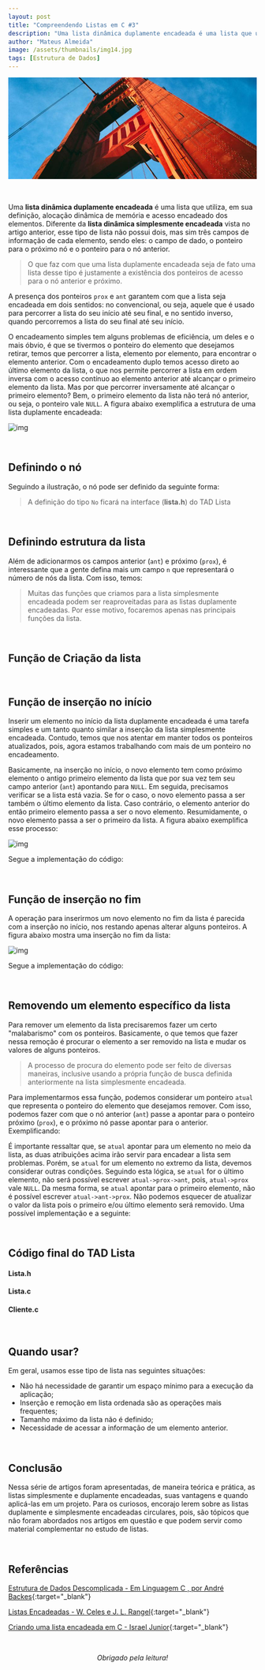 ```yaml
---
layout: post
title: "Compreendendo Listas em C #3"
description: "Uma lista dinâmica duplamente encadeada é uma lista que utiliza, em sua definição, alocação dinâmica de memória e acesso encadeado dos elementos..."
author: "Mateus Almeida"
image: /assets/thumbnails/img14.jpg
tags: [Estrutura de Dados]
---
```


![Img](/assets/thumbnails/img14.jpg)

<br>

Uma **lista dinâmica duplamente encadeada** é uma lista que utiliza, em sua definição, alocação dinâmica de memória e acesso encadeado dos elementos. Diferente da **lista dinâmica simplesmente encadeada** vista no artigo anterior, esse tipo de lista não possui dois, mas sim três campos de informação de cada elemento, sendo eles: o campo de dado, o ponteiro para o próximo nó e o ponteiro para o nó anterior.

> O que faz com que uma lista duplamente encadeada seja de fato uma lista desse tipo é justamente a existência dos ponteiros de acesso para o nó anterior e próximo.

A presença dos ponteiros ```prox``` e ```ant``` garantem com que a lista seja encadeada em dois sentidos: no convencional, ou seja, aquele que é usado para percorrer a lista do seu início até seu final, e no sentido inverso, quando percorremos a lista do seu final até seu início.

O encadeamento simples tem alguns problemas de eficiência, um deles e o mais óbvio, é que se tivermos o ponteiro do elemento que desejamos retirar, temos que percorrer a lista, elemento por elemento, para encontrar o elemento anterior. Com o encadeamento duplo temos acesso direto ao último elemento da lista, o que nos permite percorrer a lista em ordem inversa com o acesso contínuo ao elemento anterior até alcançar o primeiro elemento da lista. Mas por que percorrer inversamente até alcançar o primeiro elemento? Bem, o primeiro elemento da lista não terá nó anterior, ou seja, o ponteiro vale ```NULL```. A figura abaixo exemplifica a estrutura de uma lista duplamente encadeada:

![img](https://user-images.githubusercontent.com/39147407/131585466-f67af451-ec4a-418c-aafd-bf0c4c43d869.png)

<br>

## Definindo o nó

Seguindo a ilustração, o nó pode ser definido da seguinte forma:

<script src="https://gist.github.com/imsouza/f52ffa5dd0785d6e79876c344af46862.js"></script>

> A definição do tipo ```No``` ficará na interface (**lista.h**) do TAD Lista

<br>

## Definindo estrutura da lista

Além de adicionarmos os campos anterior (```ant```) e próximo (```prox```), é interessante que a gente defina mais um campo ```n``` que representará o número de nós da lista. Com isso, temos:

<script src="https://gist.github.com/imsouza/88458b1208070b8a829338fb2a7b5cc0.js"></script>

> Muitas das funções que criamos para a lista simplesmente encadeada podem ser reaproveitadas para as listas duplamente encadeadas. Por esse motivo, focaremos apenas nas principais funções da lista.

<br>

## Função de Criação da lista

<script src="https://gist.github.com/imsouza/d0b4dd2d34a70c5aa66fca06c0e2ec39.js"></script>

<br>

## Função de inserção no início

Inserir um elemento no início da lista duplamente encadeada é uma tarefa simples e um tanto quanto similar a inserção da lista simplesmente encadeada. Contudo, temos que nos atentar em manter todos os ponteiros atualizados, pois, agora estamos trabalhando com mais de um ponteiro no encadeamento.

Basicamente, na inserção no início, o novo elemento tem como próximo elemento o antigo primeiro elemento da lista que por sua vez tem seu campo anterior (```ant```) apontando para ```NULL```. Em seguida, precisamos verificar se a lista está vazia. Se for o caso, o novo elemento passa a ser também o último elemento da lista. Caso contrário, o elemento anterior do então primeiro elemento passa a ser o novo elemento. Resumidamente, o novo elemento passa a ser o primeiro da lista. A figura abaixo exemplifica esse processo:

![img](https://user-images.githubusercontent.com/39147407/131585471-2865c9a5-803c-4489-b6c4-030c5434d186.png)

Segue a implementação do código:
<script src="https://gist.github.com/imsouza/6acb7e18cbedb18d31fac07716803f83.js"></script>

<br>

## Função de inserção no fim

A operação para inserirmos um novo elemento no fim da lista é parecida com a inserção no início, nos restando apenas alterar alguns ponteiros. A figura abaixo mostra uma inserção no fim da lista:

![img](https://user-images.githubusercontent.com/39147407/131585474-4e9fdebd-a999-4bfc-8992-eee48efed4d0.png)

Segue a implementação do código:
<script src="https://gist.github.com/imsouza/4363de6bcc596a44d13395bd7418a16e.js"></script>

<br>

## Removendo um elemento específico da lista

Para remover um elemento da lista precisaremos fazer um certo "malabarismo" com os ponteiros. Basicamente, o que temos que fazer nessa remoção é procurar o elemento a ser removido na lista e mudar os valores de alguns ponteiros.

> A processo de procura do elemento pode ser feito de diversas maneiras, inclusive usando a própria função de busca definida anteriormente na lista simplesmente encadeada.

Para implementarmos essa função, podemos considerar um ponteiro ```atual``` que representa o ponteiro do elemento que desejamos remover. Com isso, podemos fazer com que o nó anterior (```ant```) passe a apontar para o ponteiro próximo (```prox```), e o próximo nó passe apontar para o anterior. Exemplificando:

<script src="https://gist.github.com/imsouza/7595d13bca2d1341edc651f0b006939c.js"></script>

É importante ressaltar que, se ```atual``` apontar para um elemento no meio da lista, as duas atribuições acima irão servir para encadear a lista sem problemas. Porém, se ```atual``` for um elemento no extremo da lista, devemos considerar outras condições. Seguindo esta lógica, se ```atual``` for o último elemento, não será possível escrever ```atual->prox->ant```, pois, ```atual->prox``` vale ```NULL```. Da mesma forma, se ```atual``` apontar para o primeiro elemento, não é possível escrever ```atual->ant->prox```. Não podemos esquecer de atualizar o valor da lista pois o primeiro e/ou último elemento será removido. Uma possível implementação e a seguinte:

<script src="https://gist.github.com/imsouza/c0576f4eb94c11b827c8177f04df1f97.js"></script>

<br>

## Código final do TAD Lista

#### Lista.h
<script src="https://gist.github.com/imsouza/60985b4e295838de04322cdc323cc0b4.js"></script>

#### Lista.c
<script src="https://gist.github.com/imsouza/f77c3ab231a5868ef5a2bf3cb536acbe.js"></script>

#### Cliente.c
<script src="https://gist.github.com/imsouza/0a14a2c381106134e38868f70c5c576e.js"></script>

<br>

## Quando usar?

Em geral, usamos esse tipo de lista nas seguintes situações:

- Não há necessidade de garantir um espaço mínimo para a execução da aplicação;
- Inserção e remoção em lista ordenada são as operações mais frequentes;
- Tamanho máximo da lista não é definido;
- Necessidade de acessar a informação de um elemento anterior.

<br>

## Conclusão

Nessa série de artigos foram apresentadas, de maneira teórica e prática, as listas simplesmente e duplamente encadeadas, suas vantagens e quando aplicá-las em um projeto. Para os curiosos, encorajo lerem sobre as listas duplamente e simplesmente encadeadas circulares, pois, são tópicos que não foram abordados nos artigos em questão e que podem servir como material complementar no estudo de listas.

<br>

## Referências

[Estrutura de Dados Descomplicada - Em Linguagem C , por André Backes](https://www.amazon.com.br/Estrutura-Dados-Descomplicada-Linguagem-Backes/dp/8535285237){:target="_blank"}

[Listas Encadeadas - W. Celes e J. L. Rangel](https://www.ic.unicamp.br/~ra069320/PED/MC102/1s2008/Apostilas/Cap10.pdf){:target="_blank"}

[Criando uma lista encadeada em C - Israel Junior](https://medium.com/aprendacpp/criando-uma-lista-encadeada-em-c-17e7f5692f36){:target="_blank"}

<br><center><i>Obrigado pela leitura!</i></center>
